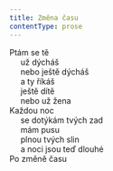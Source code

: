 ```yaml
---
title: Změna času
contentType: prose
---
```


<section>

Ptám se tě  
     už dýcháš  
     nebo ještě dýcháš  
     a ty říkáš  
     ještě dítě  
     nebo už žena  
Každou noc  
     se dotýkám tvých zad  
     mám pusu  
     plnou tvých slin  
     a noci jsou teď dlouhé  
Po změně času

</section>
